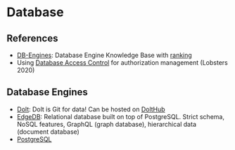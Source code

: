 # Database

## References

* [DB-Engines](https://db-engines.com/en/): Database Engine Knowledge Base with [ranking](https://db-engines.com/en/ranking)
* Using [Database Access Control](https://lobste.rs/s/x4luho/does_anyone_use_advanced_database_access) for authorization management (Lobsters 2020)

## Database Engines

* [Dolt](https://github.com/liquidata-inc/dolt): Dolt is Git for data! Can be hosted on [DoltHub](https://www.dolthub.com/)
* [EdgeDB](https://edgedb.com): Relational database built on top of PostgreSQL. Strict schema, NoSQL features, GraphQL (graph database), hierarchical data (document database)
* [PostgreSQL](https://www.postgresql.org)